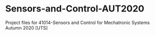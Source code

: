 # Sensors-and-Control-AUT2020
Project files for 41014-Sensors and Control for Mechatronic Systems Autumn 2020 [UTS]
